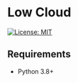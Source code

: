 # Low Cloud

 [![License: MIT](https://img.shields.io/badge/License-MIT-blue.svg)](https://opensource.org/licenses/MIT)


## Requirements
- Python 3.8+

